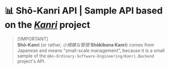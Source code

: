 # 📊 Shō-Kanri API | Sample API based on the [_Kanri_](https://github.com/An-Ordinary-Software-Engineering/Kanri.Backend) project

> [!IMPORTANT]\
> **Shō-Kanri** (or rather, _小規模な管理_ **Shōkibona Kanri**) comes from Japanese and means "small-scale management",
> because it is a small sample of the `@An-Ordinary-Software-Engineering/Kanri.Backend` project's API.

